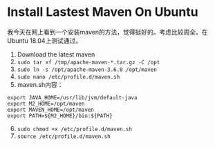 # Install Lastest Maven On Ubuntu
我今天在网上看到一个安装maven的方法，觉得挺好的。考虑比较周全。在Ubuntu 18.04上测试通过。

1. Download the latest maven
2. `sudo tar xf /tmp/apache-maven-*.tar.gz -C /opt`
3. `sudo ln -s /opt/apache-maven-3.6.0 /opt/maven`
4.  `sudo nano /etc/profile.d/maven.sh`
5. maven.sh内容：
```
export JAVA_HOME=/usr/lib/jvm/default-java
export M2_HOME=/opt/maven
export MAVEN_HOME=/opt/maven
export PATH=${M2_HOME}/bin:${PATH}
```
6. `sudo chmod +x /etc/profile.d/maven.sh`
7. `source /etc/profile.d/maven.sh`